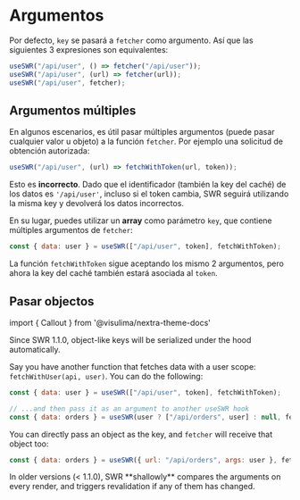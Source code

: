 # Argumentos

Por defecto, `key` se pasará a `fetcher` como argumento. Así que las siguientes 3 expresiones son equivalentes:

```js
useSWR("/api/user", () => fetcher("/api/user"));
useSWR("/api/user", (url) => fetcher(url));
useSWR("/api/user", fetcher);
```

## Argumentos múltiples

En algunos escenarios, es útil pasar múltiples argumentos (puede pasar cualquier valor u objeto) a
la función `fetcher`. Por ejemplo una solicitud de obtención autorizada:

```js
useSWR("/api/user", (url) => fetchWithToken(url, token));
```

Esto es **incorrecto**. Dado que el identificador (también la key del caché) de los datos es `'/api/user'`, incluso si el token cambia, SWR seguirá utilizando la misma key y devolverá los datos incorrectos.

En su lugar, puedes utilizar un **array** como parámetro `key`, que contiene múltiples argumentos de `fetcher`:

```js
const { data: user } = useSWR(["/api/user", token], fetchWithToken);
```

La función `fetchWithToken` sigue aceptando los mismo 2 argumentos, pero ahora la key del caché también estará asociada al `token`.

## Pasar objectos

import { Callout } from '@visulima/nextra-theme-docs'

<Callout>
  Since SWR 1.1.0, object-like keys will be serialized under the hood automatically.
</Callout>

Say you have another function that fetches data with a user scope: `fetchWithUser(api, user)`. You can do the following:

```js
const { data: user } = useSWR(["/api/user", token], fetchWithToken);

// ...and then pass it as an argument to another useSWR hook
const { data: orders } = useSWR(user ? ["/api/orders", user] : null, fetchWithUser);
```

You can directly pass an object as the key, and `fetcher` will receive that object too:

```js
const { data: orders } = useSWR({ url: "/api/orders", args: user }, fetcher);
```

<Callout emoji="⚠️">
  In older versions (< 1.1.0), SWR **shallowly** compares the arguments on every render, and triggers revalidation if any of them has changed.
</Callout>
